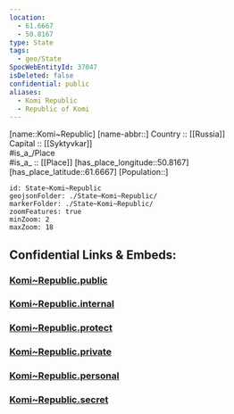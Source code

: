 ```yaml
---
location:
  - 61.6667
  - 50.8167
type: State
tags:
  - geo/State
SpocWebEntityId: 37047
isDeleted: false
confidential: public
aliases:
  - Komi Republic
  - Republic of Komi 
---
```

[name::Komi~Republic] 
[name-abbr::] 
Country :: [[Russia]]  
Capital :: [[Syktyvkar]]  
#is_a_/Place  
#is_a_ :: [[Place]] 
[has_place_longitude::50.8167] 
[has_place_latitude::61.6667] 
[Population::] 



```leaflet
id: State~Komi~Republic
geojsonFolder: ./State~Komi~Republic/
markerFolder: ./State~Komi~Republic/
zoomFeatures: true 
minZoom: 2 
maxZoom: 18
```


## Confidential Links & Embeds: 

### [Komi~Republic.public](/_public/\Earth\Continent\Europe\Europe~East\Russia\Russia~NorthWestKomi~Republic.public.md) 

### [Komi~Republic.internal](/_internal/\Earth\Continent\Europe\Europe~East\Russia\Russia~NorthWestKomi~Republic.internal.md) 

### [Komi~Republic.protect](/_protect/\Earth\Continent\Europe\Europe~East\Russia\Russia~NorthWestKomi~Republic.protect.md) 

### [Komi~Republic.private](/_private/\Earth\Continent\Europe\Europe~East\Russia\Russia~NorthWestKomi~Republic.private.md) 

### [Komi~Republic.personal](/_personal/\Earth\Continent\Europe\Europe~East\Russia\Russia~NorthWestKomi~Republic.personal.md) 

### [Komi~Republic.secret](/_secret/\Earth\Continent\Europe\Europe~East\Russia\Russia~NorthWestKomi~Republic.secret.md)

